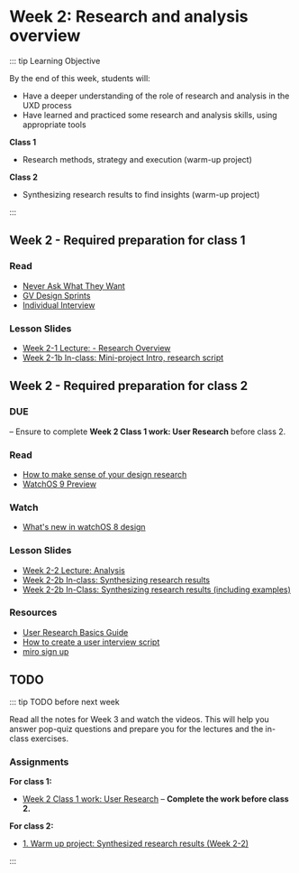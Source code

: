 # Week 2: Research and analysis overview 

::: tip Learning Objective

By the end of this week, students will:

- Have a deeper understanding of the role of research and analysis in the UXD process
- Have learned and practiced some research and analysis skills, using appropriate tools

**Class 1**
- Research methods, strategy and execution (warm-up project)

**Class 2**
- Synthesizing research results to find insights (warm-up project)

:::

## Week 2 - Required preparation for class 1

### Read

- [Never Ask What They Want](https://medium.com/user-research/never-ask-what-they-want-3-better-questions-to-ask-in-user-interviews-aeddd2a2101e)
- [GV Design Sprints](http://www.gv.com/sprint/)
- [Individual Interview](https://www.usability.gov/how-to-and-tools/methods/individual-interviews.html)


### Lesson Slides

- [Week 2-1 Lecture: - Research Overview](https://drive.google.com/drive/folders/1kCPUsO4_f6Hz47THcBzFBiMlCJIzpvG7)
- [Week 2-1b In-class: Mini-project Intro, research script](https://drive.google.com/drive/folders/1kCPUsO4_f6Hz47THcBzFBiMlCJIzpvG7)


## Week 2 - Required preparation for class 2

### DUE 
– Ensure to complete **Week 2 Class 1 work: User Research** before class 2.

### Read

- [How to make sense of your design research](https://uxdesign.cc/synthesis-how-to-make-sense-of-your-design-research-d67ad79b684b)
- [WatchOS 9 Preview](https://www.apple.com/ca/watchos/watchos-preview/)

### Watch

- [What's new in watchOS 8 design](https://developer.apple.com/videos/play/wwdc2021/10002/)


### Lesson Slides

- [Week 2-2 Lecture: Analysis](https://drive.google.com/drive/folders/1kCPUsO4_f6Hz47THcBzFBiMlCJIzpvG7)
- [Week 2-2b In-class: Synthesizing research results](https://drive.google.com/drive/folders/1kCPUsO4_f6Hz47THcBzFBiMlCJIzpvG7)
- [Week 2-2b In-Class: Synthesizing research results (including examples)](https://drive.google.com/file/d/1uB9wB0e-kuSieYBcGacC7Y7QqSJ4IQ9n/view?usp=sharing)

### Resources

- [User Research Basics Guide](https://drive.google.com/file/d/1yHLHBRK689wF49iE5Q4PNu33gMfHrbJC/view?usp=sharing)
- [How to create a user interview script](https://drive.google.com/file/d/1h-idGXxdnd4OKADDpccpdNdLBLalME0o/view?usp=sharing)
- [miro sign up](https://help.miro.com/hc/en-us/articles/360017730473-Education-plan)

## TODO

::: tip TODO before next week

Read all the notes for Week 3 and watch the videos. This will help you answer pop-quiz questions and prepare you for the lectures and the in-class exercises.

### Assignments

**For class 1:**
- [Week 2 Class 1 work: User Research](../../assignments/work-week2-1.md) – **Complete the work before class 2.** 

**For class 2:**
- [1. Warm up project: Synthesized research results (Week 2-2)](../../assignments/warmup1.md)

:::
